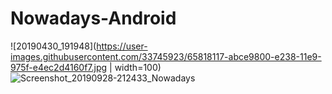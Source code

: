 # Nowadays-Android
![20190430_191948](https://user-images.githubusercontent.com/33745923/65818117-abce9800-e238-11e9-975f-e4ec2d4160f7.jpg | width=100)
![Screenshot_20190928-212433_Nowadays](https://user-images.githubusercontent.com/33745923/65818118-ac672e80-e238-11e9-85a5-ebc27db2dfba.jpg)
